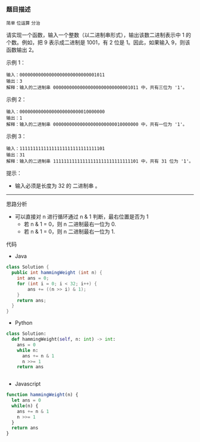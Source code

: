 ###  题目描述

`简单` `位运算` `分治`

请实现一个函数，输入一个整数（以二进制串形式），输出该数二进制表示中 1 的个数。例如，把 9 表示成二进制是 1001，有 2 位是 1。因此，如果输入 9，则该函数输出 2。

示例 1：

```
输入：00000000000000000000000000001011
输出：3
解释：输入的二进制串 00000000000000000000000000001011 中，共有三位为 '1'。
```



示例 2：

```
输入：00000000000000000000000010000000
输出：1
解释：输入的二进制串 00000000000000000000000010000000 中，共有一位为 '1'。
```



示例 3：

```
输入：11111111111111111111111111111101
输出：31
解释：输入的二进制串 11111111111111111111111111111101 中，共有 31 位为 '1'。
```



提示：

- 输入必须是长度为 32 的 二进制串 。

---

思路分析

- 可以直接对 n 进行循环通过 n & 1 判断，最右位置是否为 1
  - 若 n & 1 = 0，则 n 二进制最右一位为 0.
  - 若 n & 1 = 0，则 n 二进制最右一位为 1.

代码

- Java

```java
class Solution {
  public int hammingWeight (int n) {
    int ans = 0;
    for (int i = 0; i < 32; i++) {
        ans += ((n >> i) & 1);
    }
    return ans;
  }
}
```

- Python

```python 
class Solution:
  def hammingWeight(self, n: int) -> int:
    ans = 0
    while n:
      ans += n & 1
      n >>= 1
    return ans
    
```

- Javascript

```javascript
function hammingWeight(n) {
  let ans = 0
  while(n) {
    ans += n & 1
    n >>= 1
  }
  return ans
}
```

